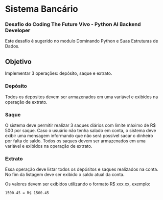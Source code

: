 # Sistema Bancário
### Desafio do Coding The Future Vivo - Python AI Backend Developer

Este desafio é sugerido no modulo Dominando Python e Suas Estruturas de Dados.

## Objetivo

Implementar 3 operações: depósito, saque e extrato.

### Depósito

Todos os depositos devem ser armazenados em uma variável e exibidos na operação de extrato.

### Saque

O sistema deve permitir realizar 3 saques diários com limite máximo de R$ 500 por saque. Caso o usuário não tenha salado em conta, o sistema deve exibir uma mensagem informando que não será possível sacar o dinheiro por falta de saldo. Todos os saques devem ser armazenados em uma variável e exibidos na operação de extrato.

### Extrato

Essa operação deve listar todos os depósitos e saques realizados na conta. No fim da listagem deve ser exibido o saldo atual da conta.

Os valores devem ser exibidos utilizando o formato R$ xxx.xx, exemplo:

```
1500.45 = R$ 1500.45
```